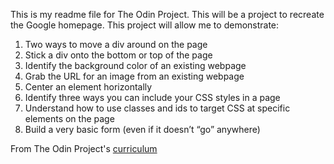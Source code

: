This is my readme file for The Odin Project. This will be a project to recreate the Google homepage. This project will allow me to demonstrate:

1.    Two ways to move a div around on the page
2.    Stick a div onto the bottom or top of the page
3.    Identify the background color of an existing webpage
4.    Grab the URL for an image from an existing webpage
5.    Center an element horizontally
6.    Identify three ways you can include your CSS styles in a page
7.    Understand how to use classes and ids to target CSS at specific elements on the page
8.    Build a very basic form (even if it doesn’t “go” anywhere)

From The Odin Project's [curriculum](http://www.theodinproject.com/courses/web-development-101/lessons/html-css)
